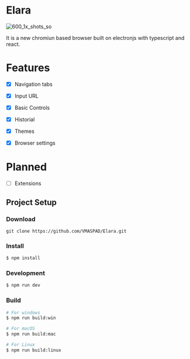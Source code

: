 # Elara
![600_1x_shots_so](https://github.com/user-attachments/assets/6dc6ef3f-6125-419c-ad53-d747c96fd181)

It is a new chromiun based browser built on electronjs with typescript and react.

# Features

* [X] Navigation tabs
* [X] Input URL
* [X] Basic Controls
* [X] Historial
* [X] Themes
* [X] Browser settings



# Planned

* [ ] Extensions

## Project Setup

### Download

```
git clone https://github.com/VMASPAD/Elara.git
```

### Install

```bash
$ npm install
```

### Development

```bash
$ npm run dev
```

### Build

```bash
# For windows
$ npm run build:win

# For macOS
$ npm run build:mac

# For Linux
$ npm run build:linux
```
